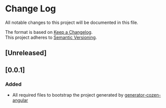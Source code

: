 # Change Log
All notable changes to this project will be documented in this file.

The format is based on [Keep a Changelog](http://keepachangelog.com/).  
This project adheres to [Semantic Versioning](http://semver.org/).

## [Unreleased]

## [0.0.1]
### Added
- All required files to bootstrap the project generated by [generator-cozen-angular](https://github.com/C0ZEN/generator-cozen-angular)
